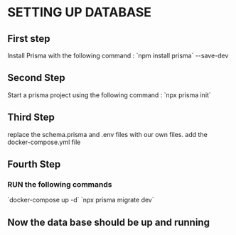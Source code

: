 <h1> SETTING UP DATABASE </h1>

<h2> First step </h2>
<span>Install Prisma with the following command : `npm install prisma` --save-dev </span>
<h2> Second Step</h2>
<span>Start a prisma project using the following command : `npx prisma init`</span>
<h2> Third Step</h2>
<span>replace the schema.prisma and .env files with our own files.
add the docker-compose.yml file</span>
<h2> Fourth Step</h2>
<h3>RUN the following commands</h3>
<span>`docker-compose up -d`</span>
<span>`npx prisma migrate dev`</span>

<h2> Now the data base should be up and running</h2>
